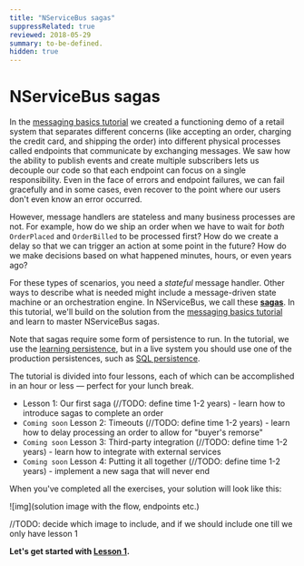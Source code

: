 ```yaml
---
title: "NServiceBus sagas"
suppressRelated: true
reviewed: 2018-05-29
summary: to-be-defined.
hidden: true
---
```


# NServiceBus sagas

In the [messaging basics tutorial](/tutorials/intro-to-nservicebus/) we created a functioning demo of a retail system that separates different concerns (like accepting an order, charging the credit card, and shipping the order) into different physical processes called endpoints that communicate by exchanging messages. We saw how the ability to publish events and create multiple subscribers lets us decouple our code so that each endpoint can focus on a single responsibility. Even in the face of errors and endpoint failures, we can fail gracefully and in some cases, even recover to the point where our users don't even know an error occurred.

However, message handlers are stateless and many business processes are not. For example, how do we ship an order when we have to wait for *both* `OrderPlaced` and `OrderBilled` to be processed first? How do we create a delay so that we can trigger an action at some point in the future? How do we make decisions based on what happened minutes, hours, or even years ago?

For these types of scenarios, you need a *stateful* message handler. Other ways to describe what is needed might include a message-driven state machine or an orchestration engine. In NServiceBus, we call these [**sagas**](/nservicebus/sagas/). In this tutorial, we'll build on the solution from the [messaging basics tutorial](/tutorials/intro-to-nservicebus/) and learn to master NServiceBus sagas.

Note that sagas require some form of persistence to run. In the tutorial, we use the [learning persistence](/persistence/learning/), but in a live system you should use one of the production persistences, such as [SQL persistence](/persistence/sql/).

The tutorial is divided into four lessons, each of which can be accomplished in an hour or less — perfect for your lunch break.

* Lesson 1: Our first saga (//TODO: define time 1-2 years) - learn how to introduce sagas to complete an order
* `Coming soon` Lesson 2: Timeouts (//TODO: define time 1-2 years) - learn how to delay processing an order to allow for "buyer's remorse"
* `Coming soon` Lesson 3: Third-party integration (//TODO: define time 1-2 years) - learn how to integrate with external services
* `Coming soon` Lesson 4: Putting it all together (//TODO: define time 1-2 years) - implement a new saga that will never end

When you've completed all the exercises, your solution will look like this:

![img](solution image with the flow, endpoints etc.)

//TODO: decide which image to include, and if we should include one till we only have lesson 1

**Let's get started with [Lesson 1](01-getting-started).**
